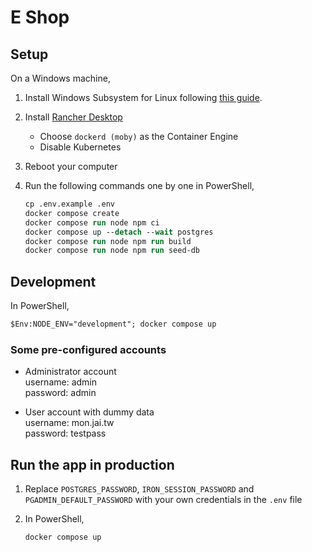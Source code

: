 # E Shop

## Setup

On a Windows machine,

1. Install Windows Subsystem for Linux following [this guide](https://learn.microsoft.com/en-us/windows/wsl/install).

2. Install [Rancher Desktop](https://rancherdesktop.io/)

   - Choose `dockerd (moby)` as the Container Engine
   - Disable Kubernetes

3. Reboot your computer

4. Run the following commands one by one in PowerShell,

   ```ps
   cp .env.example .env
   docker compose create
   docker compose run node npm ci
   docker compose up --detach --wait postgres
   docker compose run node npm run build
   docker compose run node npm run seed-db
   ```

## Development

In PowerShell,

```ps
$Env:NODE_ENV="development"; docker compose up
```

### Some pre-configured accounts

- Administrator account\
  username: admin\
  password: admin

- User account with dummy data\
  username: mon.jai.tw\
  password: testpass

## Run the app in production

1. Replace `POSTGRES_PASSWORD`, `IRON_SESSION_PASSWORD` and `PGADMIN_DEFAULT_PASSWORD` with your own credentials in the `.env` file

2. In PowerShell,

   ```ps
   docker compose up
   ```
